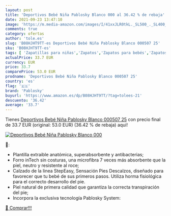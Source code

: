```yaml
---
layout: post
title: 'Deportivos Bebé Niña Pablosky Blanco 000 al 36.42 % de rebaja'
date: 2021-09-23 13:47:10
image: 'https://m.media-amazon.com/images/I/41xxJLR0tkL._SL500_._SL400_.jpg'
comments: true
category: ofertas
author: 'tole.es'
slug: 'B08HJHT9TT-es Deportivos Bebé Niña Pablosky Blanco 000507 25'
sku: 'B08HJHT9TT-es'
tags: [ 'Zapatillas para niñas','Zapatos','Zapatos para bebés','Zapatos para niñas','Zapatos y complementos','bebé','pablosky', ]
actualPrice: 33.7 EUR
currency: EUR
price: 33.7
comparePrice: 53.0 EUR
prodname: 'Deportivos Bebé Niña Pablosky Blanco 000507 25'
country: 'es'
flag: '🇪🇸'
brand: 'Pablosky'
buyurl: 'https://www.amazon.es/dp/B08HJHT9TT/?tag=tolees-21'
descuento: '36.42'
average: '33.7'
---
```


Tienes [Deportivos Bebé Niña Pablosky Blanco 000507 25](https://www.amazon.es/dp/B08HJHT9TT/?tag=tolees-21) con precio final de  33.7 EUR (original: 53.0 EUR) (36.42 %  de rebaja) aqui!

[![Deportivos Bebé Niña Pablosky Blanco 000](https://m.media-amazon.com/images/I/41xxJLR0tkL._SL500_._SL400_.jpg)](https://www.amazon.es/dp/B08HJHT9TT/?tag=tolees-21)

🔎:

- Plantilla extraible anatómica, superabsorbente y antibacterias;
- Forro inTech sin costuras, una microfibra 7 veces más absorbente que la piel, neutro y resistente al roce;
- Calzado de la linea StepEasy, Sensación Pies Descalzos, diseñado para favorecer que tu bebé de sus primeros pasos. Utiliza horma fisiológica para el correcto desarrollo del pie.
- Piel natural de primera calidad que garantiza la correcta transpiración del pie;
- Incorpora la exclusiva tecnología Pablosky System:

[🛒 Comprar!!!](https://www.amazon.es/dp/B08HJHT9TT/?tag=tolees-21)
